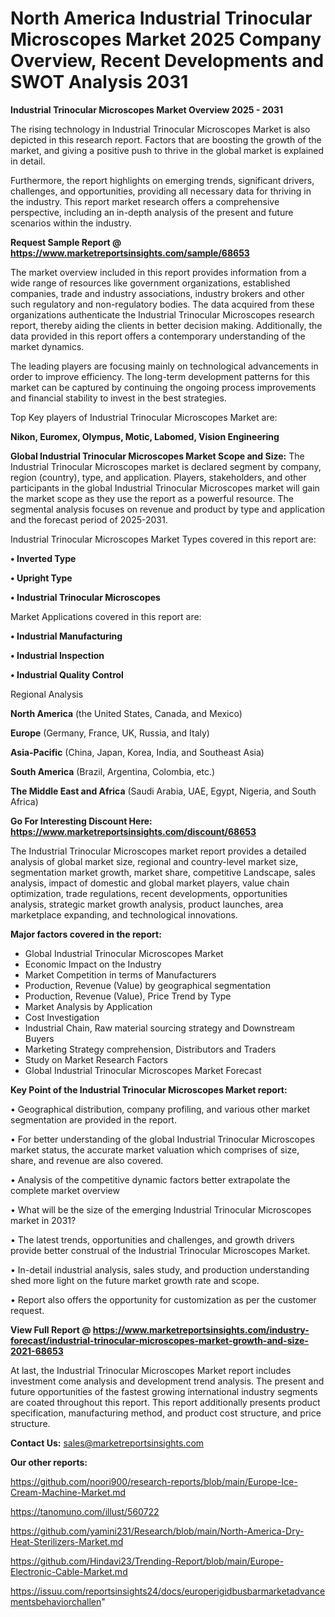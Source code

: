 # North America Industrial Trinocular Microscopes Market 2025 Company Overview, Recent Developments and SWOT Analysis 2031

<Strong> Industrial Trinocular Microscopes Market Overview 2025 - 2031</strong>

The rising technology in Industrial Trinocular Microscopes Market is also depicted in this research report. Factors that are boosting the growth of the market, and giving a positive push to thrive in the global market is explained in detail.

Furthermore, the report highlights on emerging trends, significant drivers, challenges, and opportunities, providing all necessary data for thriving in the industry. This report market research offers a comprehensive perspective, including an in-depth analysis of the present and future scenarios within the industry.

<strong>Request Sample Report @ <a href=https://www.marketreportsinsights.com/sample/68653>https://www.marketreportsinsights.com/sample/68653</a></strong>

The market overview included in this report provides information from a wide range of resources like government organizations, established companies, trade and industry associations, industry brokers and other such regulatory and non-regulatory bodies. The data acquired from these organizations authenticate the Industrial Trinocular Microscopes research report, thereby aiding the clients in better decision making. Additionally, the data provided in this report offers a contemporary understanding of the market dynamics.

The leading players are focusing mainly on technological advancements in order to improve efficiency. The long-term development patterns for this market can be captured by continuing the ongoing process improvements and financial stability to invest in the best strategies.

Top Key players of Industrial Trinocular Microscopes Market are:

<strong>Nikon, Euromex, Olympus, Motic, Labomed, Vision Engineering</strong>

<strong><b>Global Industrial Trinocular Microscopes Market Scope and Size:</b></strong>
The Industrial Trinocular Microscopes market is declared segment by company, region (country), type, and application. Players, stakeholders, and other participants in the global Industrial Trinocular Microscopes market will gain the market scope as they use the report as a powerful resource. The segmental analysis focuses on revenue and product by type and application and the forecast period of 2025-2031.

Industrial Trinocular Microscopes Market Types covered in this report are:

<strong>• Inverted Type

• Upright Type

• Industrial Trinocular Microscopes</strong>

Market Applications covered in this report are:

<strong>• Industrial Manufacturing

• Industrial Inspection

• Industrial Quality Control</strong> 

Regional Analysis

<strong>North America</strong> (the United States, Canada, and Mexico)

<strong>Europe</strong> (Germany, France, UK, Russia, and Italy)

<strong>Asia-Pacific</strong> (China, Japan, Korea, India, and Southeast Asia)

<strong>South America</strong> (Brazil, Argentina, Colombia, etc.)

<strong>The Middle East and Africa</strong> (Saudi Arabia, UAE, Egypt, Nigeria, and South Africa)

<strong>Go For Interesting Discount Here: <a href=https://www.marketreportsinsights.com/discount/68653>https://www.marketreportsinsights.com/discount/68653</a></strong>

The Industrial Trinocular Microscopes market report provides a detailed analysis of global market size, regional and country-level market size, segmentation market growth, market share, competitive Landscape, sales analysis, impact of domestic and global market players, value chain optimization, trade regulations, recent developments, opportunities analysis, strategic market growth analysis, product launches, area marketplace expanding, and technological innovations.

<strong><b>Major factors covered in the report:</b></strong>
<ul>
  <li>Global Industrial Trinocular Microscopes Market </li>
  <li>Economic Impact on the Industry</li>
  <li>Market Competition in terms of Manufacturers</li>
  <li>Production, Revenue (Value) by geographical segmentation</li>
  <li>Production, Revenue (Value), Price Trend by Type</li>
  <li>Market Analysis by Application</li>
  <li>Cost Investigation</li>
  <li>Industrial Chain, Raw material sourcing strategy and Downstream Buyers</li>
  <li>Marketing Strategy comprehension, Distributors and Traders</li>
  <li>Study on Market Research Factors</li>
  <li>Global Industrial Trinocular Microscopes Market Forecast</li>
</ul>

<strong><b>Key Point of the Industrial Trinocular Microscopes Market report:</b></strong>

• Geographical distribution, company profiling, and various other market segmentation are provided in the report.

• For better understanding of the global Industrial Trinocular Microscopes market status, the accurate market valuation which comprises of size, share, and revenue are also covered.

• Analysis of the competitive dynamic factors better extrapolate the complete market overview

• What will be the size of the emerging Industrial Trinocular Microscopes market in 2031?

• The latest trends, opportunities and challenges, and growth drivers provide better construal of the Industrial Trinocular Microscopes Market.

• In-detail industrial analysis, sales study, and production understanding shed more light on the future market growth rate and scope.

• Report also offers the opportunity for customization as per the customer request.

<strong><b>View Full Report @ <a href=https://www.marketreportsinsights.com/industry-forecast/industrial-trinocular-microscopes-market-growth-and-size-2021-68653>https://www.marketreportsinsights.com/industry-forecast/industrial-trinocular-microscopes-market-growth-and-size-2021-68653</a></b></strong>


At last, the Industrial Trinocular Microscopes Market report includes investment come analysis and development trend analysis. The present and future opportunities of the fastest growing international industry segments are coated throughout this report. This report additionally presents product specification, manufacturing method, and product cost structure, and price structure.

<strong>Contact Us:</strong>
sales@marketreportsinsights.com

<strong>Our other reports:</strong>

<a href=https://github.com/noori900/research-reports/blob/main/Europe-Ice-Cream-Machine-Market.md>https://github.com/noori900/research-reports/blob/main/Europe-Ice-Cream-Machine-Market.md</a>

<a href=https://tanomuno.com/illust/560722>https://tanomuno.com/illust/560722</a>

<a href=https://github.com/yamini231/Research/blob/main/North-America-Dry-Heat-Sterilizers-Market.md>https://github.com/yamini231/Research/blob/main/North-America-Dry-Heat-Sterilizers-Market.md</a>

<a href=https://github.com/Hindavi23/Trending-Report/blob/main/Europe-Electronic-Cable-Market.md>https://github.com/Hindavi23/Trending-Report/blob/main/Europe-Electronic-Cable-Market.md</a>

<a href=https://issuu.com/reportsinsights24/docs/europerigidbusbarmarketadvancementsbehaviorchallen>https://issuu.com/reportsinsights24/docs/europerigidbusbarmarketadvancementsbehaviorchallen</a>"
